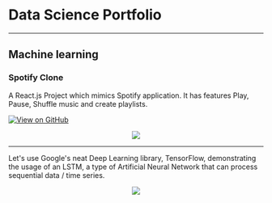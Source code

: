 # Data Science Portfolio
---
## Machine learning

### Spotify Clone

A React.js Project which mimics Spotify application. It has features Play, Pause, Shuffle music and create playlists.

[![View on GitHub](https://img.shields.io/badge/GitHub-View_on_GitHub-blue?logo=GitHub)](https://github.com/Aakarsh-goel/Spotify-Clone)

<center><img src="images/fraud_detection.jpg"/></center>

---


Let's use Google's neat Deep Learning library, TensorFlow, demonstrating the usage of an LSTM, a type of Artificial Neural Network that can process sequential data / time series.

<center><img src="images/human_activity.jpg"/></center>


